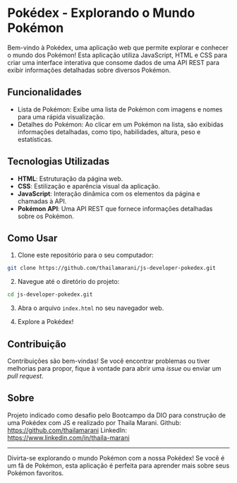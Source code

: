 # Pokédex - Explorando o Mundo Pokémon

Bem-vindo à Pokédex, uma aplicação web que permite explorar e conhecer o mundo dos Pokémon! Esta aplicação utiliza JavaScript, HTML e CSS para criar uma interface interativa que consome dados de uma API REST para exibir informações detalhadas sobre diversos Pokémon.

## Funcionalidades

- Lista de Pokémon: Exibe uma lista de Pokémon com imagens e nomes para uma rápida visualização.
- Detalhes do Pokémon: Ao clicar em um Pokémon na lista, são exibidas informações detalhadas, como tipo, habilidades, altura, peso e estatísticas.

## Tecnologias Utilizadas

- **HTML**: Estruturação da página web.
- **CSS**: Estilização e aparência visual da aplicação.
- **JavaScript**: Interação dinâmica com os elementos da página e chamadas à API.
- **Pokémon API**: Uma API REST que fornece informações detalhadas sobre os Pokémon.

## Como Usar

1. Clone este repositório para o seu computador:

```bash
git clone https://github.com/thailamarani/js-developer-pokedex.git
```

2. Navegue até o diretório do projeto:

```bash
cd js-developer-pokedex.git
```

3. Abra o arquivo `index.html` no seu navegador web.

4. Explore a Pokédex!

## Contribuição

Contribuições são bem-vindas! Se você encontrar problemas ou tiver melhorias para propor, fique à vontade para abrir uma *issue* ou enviar um *pull request*.

## Sobre

Projeto indicado como desafio pelo Bootcampo da DIO para construção de uma Pokédex com JS e realizado por Thaila Marani.
Github: https://github.com/thailamarani
LinkedIn: https://www.linkedin.com/in/thaila-marani

---

Divirta-se explorando o mundo Pokémon com a nossa Pokédex! Se você é um fã de Pokémon, esta aplicação é perfeita para aprender mais sobre seus Pokémon favoritos.